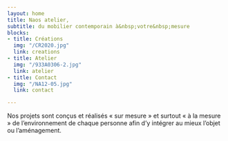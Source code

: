 ```yaml
---
layout: home
title: Naos atelier,
subtitle: du mobilier contemporain à&nbsp;votre&nbsp;mesure
blocks:
- title: Créations
  img: "/CR2020.jpg"
  link: creations
- title: Atelier
  img: "/933A0306-2.jpg"
  link: atelier
- title: Contact
  img: "/NA12-05.jpg"
  link: contact

---
```

Nos projets sont conçus et réalisés « sur mesure » et surtout « à la mesure » de l’environnement de chaque personne afin d’y intégrer au mieux l’objet ou l’aménagement.